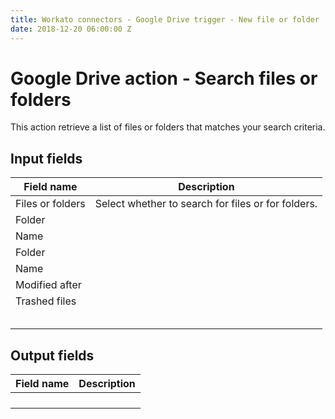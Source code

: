 ```yaml
---
title: Workato connectors - Google Drive trigger - New file or folder
date: 2018-12-20 06:00:00 Z
---
```


# Google Drive action - Search files or folders
This action retrieve a list of files or folders that matches your search criteria.

## Input fields

| Field name | Description |
|---|---|
| Files or folders | Select whether to search for files or for folders. |
| Folder |  |
| Name |  |
| Folder |  |
| Name |  |
| Modified after |  |
| Trashed files |  |
|  |  |
|  |  |
|  |  |
|  |  |
|  |  |


## Output fields

| Field name | Description |
|---|---|
|  |  |
|  |  |
|  |  |
|  |  |
